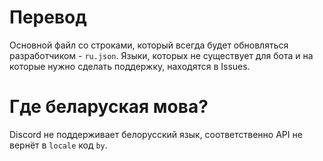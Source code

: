 # Перевод
Основной файл со строками, который всегда будет обновляться разработчиком - `ru.json`. Языки, которых не существует для бота и на которые нужно сделать поддержку, находятся в Issues.

# Где беларуская мова?
Discord не поддерживает белорусский язык, соответственно API не вернёт в `locale` код `by`.
